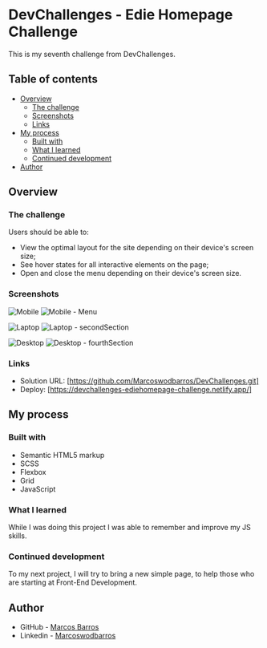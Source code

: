 # DevChallenges - Edie Homepage Challenge

This is my seventh challenge from DevChallenges.

## Table of contents

- [Overview](#overview)
  - [The challenge](#the-challenge)
  - [Screenshots](#screenshots)
  - [Links](#links)
- [My process](#my-process)
  - [Built with](#built-with)
  - [What I learned](#what-i-learned)
  - [Continued development](#continued-development)
- [Author](#author)


## Overview

### The challenge

Users should be able to:

- View the optimal layout for the site depending on their device's screen size;
- See hover states for all interactive elements on the page;
- Open and close the menu depending on their device's screen size.

### Screenshots

![Mobile](https://github.com/Marcoswodbarros/DevChallenges/assets/108278189/5f5ab5c1-b199-460e-a1d5-203e0e1fa6f8)
![Mobile - Menu](https://github.com/Marcoswodbarros/DevChallenges/assets/108278189/bcbd736f-2ad2-45ac-82ef-19d94d5c41af)

![Laptop](https://github.com/Marcoswodbarros/DevChallenges/assets/108278189/4224ceea-1345-4c18-b1dd-a8a41409202a)
![Laptop - secondSection](https://github.com/Marcoswodbarros/DevChallenges/assets/108278189/82efb846-4d33-4b4e-9f41-0c71f88d1458)

![Desktop](https://github.com/Marcoswodbarros/DevChallenges/assets/108278189/362a0ccf-7caa-4d16-8384-12972b57561a)
![Desktop - fourthSection](https://github.com/Marcoswodbarros/DevChallenges/assets/108278189/c106b728-5b22-4130-ac71-f4ff9a257798)

### Links

- Solution URL: [https://github.com/Marcoswodbarros/DevChallenges.git]
- Deploy: [https://devchallenges-ediehomepage-challenge.netlify.app/]


## My process

### Built with

- Semantic HTML5 markup
- SCSS
- Flexbox
- Grid
- JavaScript

### What I learned

While I was doing this project I was able to remember and improve my JS skills. 

### Continued development

To my next project, I will try to bring a new simple page, to help those who are starting at Front-End Development.


## Author

- GitHub - [Marcos Barros](https://github.com/Marcoswodbarros)
- Linkedin - [Marcoswodbarros](www.linkedin.com/in/marcoswodbarros)

